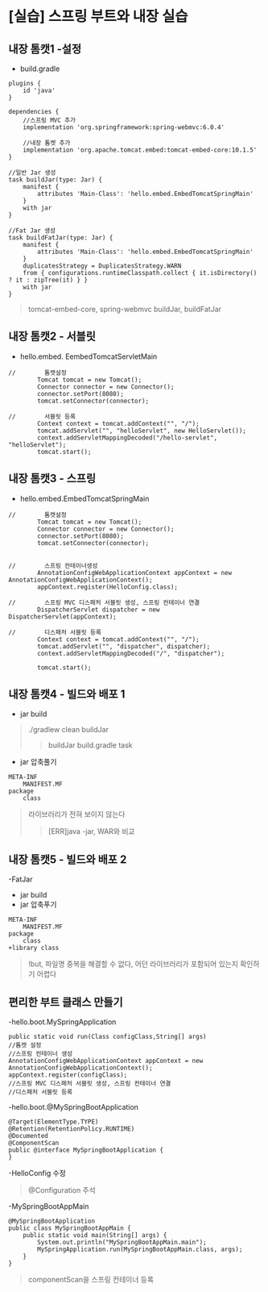 # [실습] 스프링 부트와 내장 실습
## 내장 톰캣1 -설정
- build.gradle
```
plugins {
    id 'java'
}

dependencies {
    //스프링 MVC 추가
    implementation 'org.springframework:spring-webmvc:6.0.4'

    //내장 톰켓 추가
    implementation 'org.apache.tomcat.embed:tomcat-embed-core:10.1.5'
}

//일반 Jar 생성
task buildJar(type: Jar) {
    manifest {
        attributes 'Main-Class': 'hello.embed.EmbedTomcatSpringMain'
    }
    with jar
}

//Fat Jar 생성
task buildFatJar(type: Jar) {
    manifest {
        attributes 'Main-Class': 'hello.embed.EmbedTomcatSpringMain'
    }
    duplicatesStrategy = DuplicatesStrategy.WARN
    from { configurations.runtimeClasspath.collect { it.isDirectory() ? it : zipTree(it) } }
    with jar
}
```
> tomcat-embed-core, spring-webmvc
> buildJar, buildFatJar

## 내장 톰캣2 - 서블릿
- hello.embed. EembedTomcatServletMain
```
//        톰캣설정
        Tomcat tomcat = new Tomcat();
        Connector connector = new Connector();
        connector.setPort(8080);
        tomcat.setConnector(connector);

//        서블릿 등록
        Context context = tomcat.addContext("", "/");
        tomcat.addServlet("", "helloServlet", new HelloServlet());
        context.addServletMappingDecoded("/hello-servlet", "helloServlet");
        tomcat.start();
```

## 내장 톰캣3 - 스프링
- hello.embed.EmbedTomcatSpringMain
```
//        톰캣설정
        Tomcat tomcat = new Tomcat();
        Connector connector = new Connector();
        connector.setPort(8080);
        tomcat.setConnector(connector);


//        스프링 컨테이너생성
        AnnotationConfigWebApplicationContext appContext = new AnnotationConfigWebApplicationContext();
        appContext.register(HelloConfig.class);

//        스프링 MVC 디스패처 서블릿 생성, 스프링 컨테이너 연결
        DispatcherServlet dispatcher = new DispatcherServlet(appContext);

//        디스패처 서블릿 등록
        Context context = tomcat.addContext("", "/");
        tomcat.addServlet("", "dispatcher", dispatcher);
        context.addServletMappingDecoded("/", "dispatcher");

        tomcat.start();
```

## 내장 톰캣4 - 빌드와 배포 1
- jar build
> ./gradlew clean buildJar
>> buildJar build.gradle task
- jar 압축풀기
```
META-INF
    MANIFEST.MF
package
    class
```
> 라이브러리가 전혀 보이지 않는다
>> [ERR]java -jar, WAR와 비교

## 내장 톰캣5 - 빌드와 배포 2
-FatJar
- jar build
- jar 압축푸기
```
META-INF
    MANIFEST.MF
package
    class
+library class
```
> !but, 파일명 중복을 해결할 수 없다, 어던 라이브러리가 포함되어 있는지 확인하기 어렵다

## 편리한 부트 클래스 만들기
-hello.boot.MySpringApplication
```
public static void run(Class configClass,String[] args)
//톰캣 설정
//스프링 컨테이너 생성
AnnotationConfigWebApplicationContext appContext = new AnnotationConfigWebApplicationContext();
appContext.register(configClass);
//스프링 MVC 디스패처 서블릿 생성, 스프링 컨테이너 연결
//디스패처 서블릿 등록
```

-hello.boot.@MySpringBootApplication
```
@Target(ElementType.TYPE)
@Retention(RetentionPolicy.RUNTIME)
@Documented
@ComponentScan
public @interface MySpringBootApplication {
}
```

-HelloConfig 수정
> @Configuration 주석

-MySpringBootAppMain
```
@MySpringBootApplication
public class MySpringBootAppMain {
    public static void main(String[] args) {
        System.out.println("MySpringBootAppMain.main");
        MySpringApplication.run(MySpringBootAppMain.class, args);
    }
}
```
> componentScan을 스프링 컨테이너 등록